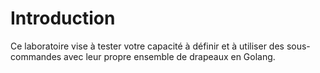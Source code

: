# Introduction

Ce laboratoire vise à tester votre capacité à définir et à utiliser des sous-commandes avec leur propre ensemble de drapeaux en Golang.

